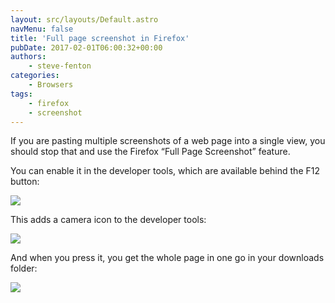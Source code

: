 ```yaml
---
layout: src/layouts/Default.astro
navMenu: false
title: 'Full page screenshot in Firefox'
pubDate: 2017-02-01T06:00:32+00:00
authors:
    - steve-fenton
categories:
    - Browsers
tags:
    - firefox
    - screenshot
---
```


If you are pasting multiple screenshots of a web page into a single view, you should stop that and use the Firefox “Full Page Screenshot” feature.

You can enable it in the developer tools, which are available behind the F12 button:

![](/img/2017/01/screenshot-settings.png)

This adds a camera icon to the developer tools:

![](/img/2017/01/screenshot-icon.png)

And when you press it, you get the whole page in one go in your downloads folder:

![](/img/2017/01/screenshot-fullpage.png)